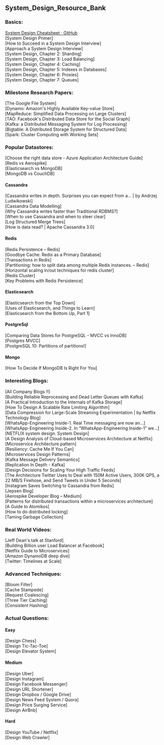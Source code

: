 ## System_Design_Resource_Bank

### Basics:
[System Design Cheatsheet · GitHub](https://gist.github.com/vasanthk/485d1c25737e8e72759f)
</br>
[System Design Primer]
</br>
[How to Succeed in a System Design Interview]
</br>
[Approach a System Design Interview]
</br>
[System Design, Chapter 2: Sharding]
</br>
[System Design, Chapter 3: Load Balancing]
</br>
[System Design, Chapter 4: Caching]
</br>
[System Design, Chapter 5: Indexes in Databases]
</br>
[System Design, Chapter 6: Proxies]
</br>
[System Design, Chapter 7: Queues]
</br>

### Milestone Research Papers:
[The Google File System]
</br>
[Dynamo: Amazon's Highly Available Key-value Store]
</br>
[MapReduce: Simplified Data Processing on Large Clusters]
</br>
[TAO: Facebook's Distributed Data Store for the Social Graph]
</br>
[Kafka: a Distributed Messaging System for Log Processing]
</br>
[Bigtable: A Distributed Storage System for Structured Data]
</br>
[Spark: Cluster Computing with Working Sets]


### Popular Datastores:
[Choose the right data store - Azure Application Architecture Guide]
</br>
[Redis vs Aerospike]
</br>
[Elasticsearch vs MongoDB]
</br>
[MongoDB vs CouchDB]

#### Cassandra
[Cassandra writes in depth. Surprises you can expect from a… | by Andrzej Ludwikowski]
</br>
[Cassandra Data Modelling]
</br>
[Why Cassandra writes faster than Traditional RDBMS?]
</br>
[When to use Cassandra and when to steer clear]
</br>
[Log Structured Merge Trees]
</br>
[How is data read? | Apache Cassandra 3.0]


#### Redis
[Redis Persistence – Redis]
</br>
[Goodbye Cache: Redis as a Primary Database]
</br>
[Transactions in Redis]
</br>
[Partitioning: how to split data among multiple Redis instances. – Redis]
</br>
[Horizontal scaling in/out techniques for redis cluster]
</br>
[Redis Cluster]
</br>
[Key Problems with Redis Persistence]

#### Elasticsearch
[Elasticsearch from the Top Down]
</br>
[Uses of Elasticsearch, and Things to Learn]
</br>
[Elasticsearch from the Bottom Up, Part 1]
</br>

#### PostgreSql
[Comparing Data Stores for PostgreSQL - MVCC vs InnoDB]
</br>
[Postgres MVCC]
</br>
[PostgreSQL 10: Partitions of partitions!]

#### Mongo
[How To Decide If MongoDB Is Right For You]


### Interesting Blogs:
[All Company Blogs !!]
</br>
[Building Reliable Reprocessing and Dead Letter Queues with Kafka]
</br>
[A Practical Introduction to the Internals of Kafka Storage]
</br>
[How To Design A Scalable Rate Limiting Algorithm]
</br>
[Data Compression for Large-Scale Streaming Experimentation | by Netflix Technology Blog]
</br>
[WhatsApp-Engineering Inside-1. Real Time messaging are now an…]
</br>
[WhatsApp-Engineering Inside-2. In “WhatsApp-Engineering Inside-1” we…]
</br>
[NETFLIX system design. System Design]
</br>
[A Design Analysis of Cloud-based Microservices Architecture at Netflix]
</br>
[Microservice Architecture pattern]
</br>
[Resiliency: Cache Me If You Can]
</br>
[Microservices Design Patterns]
</br>
[Kafka Message Delivery Semantics]
</br>
[Replication In Depth - Kafka]
</br>
[Design Decisions for Scaling Your High Traffic Feeds]
</br>
[The Architecture Twitter Uses to Deal with 150M Active Users, 300K QPS, a 22 MB/S Firehose, and Send Tweets in Under 5 Seconds]
</br>
[Instagram Saves Switching to Cassandra from Redis]
</br>
[Jepsen Blog]
</br>
[Aerospike Developer Blog – Medium]
</br>
[Patterns for distributed transactions within a microservices architecture]
</br>
[A Guide to Atomikos]
</br>
[How to do distributed locking]
</br>
[Taming Garbage Collection]


### Real World Videos:
[Jeff Dean's talk at Stanford]
</br>
[Building Billion user Load Balancer at Facebook]
</br>
[Netflix Guide to Microservices]
</br>
[Amazon DynamoDB deep dive]
</br>
[Twitter: Timelines at Scale]

### Advanced Techniques:
[Bloom Filter]
</br>
[Cache Stampede]
</br>
[Request Coalescing]
</br>
[Three Tier Caching]
</br>
[Consistent Hashing]


### Actual Questions:

#### Easy
[Design Chess]
</br>
[Design Tic-Tac-Toe]
</br>
[Design Elevator System]

#### Medium
[Design Uber]
</br>
[Design Instagram]
</br>
[Design Facebook Messenger]
</br>
[Design URL Shortener]
</br>
[Design Dropbox / Google Drive]
</br>
[Design News Feed System / Quora]
</br>
[Design Price Surging Service]
</br>
[Design AirBnb]

#### Hard
[Design YouTube / Netflix]
</br>
[Design Web Crawler]

